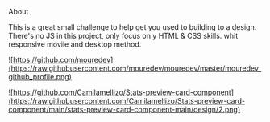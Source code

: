 About

This is a great small challenge to help get you used to building to a design. There's no JS in this project, 
only focus on y HTML & CSS skills. whit responsive movile and desktop method.

![https://github.com/mouredev](https://raw.githubusercontent.com/mouredev/mouredev/master/mouredev_github_profile.png)




![https://github.com/Camilamellizo/Stats-preview-card-component](https://raw.githubusercontent.com/Camilamellizo/Stats-preview-card-component/main/stats-preview-card-component-main/design/2.png)